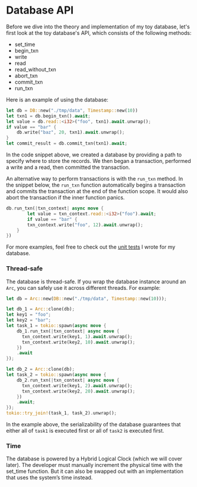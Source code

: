 # Database API

Before we dive into the theory and implementation of my toy database, let's first look at the toy database's API, which consists of the following methods:

- set_time
- begin_txn
- write
- read
- read_without_txn
- abort_txn
- commit_txn
- run_txn

Here is an example of using the database:

```rust
let db = DB::new("./tmp/data", Timestamp::new(10))
let txn1 = db.begin_txn().await;
let value = db.read::<i32>("foo", txn1).await.unwrap();
if value == "bar" {
	db.write("baz", 20, txn1).await.unwrap();
}
let commit_result = db.commit_txn(txn1).await;
```

In the code snippet above, we created a database by providing a path to specify where to store the records. We then began a transaction, performed a write and a read, then committed the transaction.

An alternative way to perform transactions is with the `run_txn` method. In the snippet below, the `run_txn` function automatically begins a transaction and commits the transaction at the end of the function scope. It would also abort the transaction if the inner function panics.

```rust
db.run_txn(|txn_context| async move {
		let value = txn_context.read::<i32>("foo").await;
		if value == "bar" {
	    txn_context.write("foo", 12).await.unwrap();
    }
})
```

For more examples, feel free to check out the [unit tests](https://github.com/brianshih1/little-key-value-db/blob/master/src/db/db_test.rs) I wrote for my database.

### Thread-safe

The database is thread-safe. If you wrap the database instance around an `Arc`, you can safely use it across different threads. For example:

```rust
let db = Arc::new(DB::new("./tmp/data", Timestamp::new(10)));

let db_1 = Arc::clone(db);
let key1 = "foo";
let key2 = "bar";
let task_1 = tokio::spawn(async move {
    db_1.run_txn(|txn_context| async move {
      txn_context.write(key1, 1).await.unwrap();
      txn_context.write(key2, 10).await.unwrap();
    })
    .await
});

let db_2 = Arc::clone(db);
let task_2 = tokio::spawn(async move {
    db_2.run_txn(|txn_context| async move {
      txn_context.write(key1, 2).await.unwrap();
      txn_context.write(key2, 20).await.unwrap();
    })
    .await;
});
tokio::try_join!(task_1, task_2).unwrap();
```

In the example above, the serializability of the database guarantees that either all of `task1` is executed first or all of `task2` is executed first.

### Time

The database is powered by a Hybrid Logical Clock (which we will cover later). The developer must manually increment the physical time with the set_time function. But it can also be swapped out with an implementation that uses the system’s time instead.
